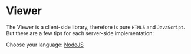 # Viewer

The Viewer is a client-side library, therefore is pure `HTML5` and `JavaScript`. But there are a few tips for each server-side implementation: 

Choose your language: [NodeJS](viewer/3legged/nodejs)
